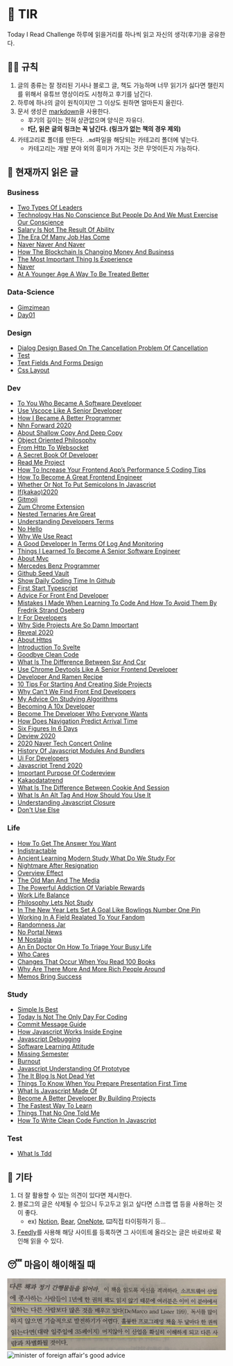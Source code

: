 # 📖 TIR
Today I Read Challenge
하루에 읽을거리를 하나씩 읽고 자신의 생각(후기)을 공유한다.   

## 👩‍⚖️ 규칙  

1. 글의 종류는 잘 정리된 기사나 블로그 글, 책도 가능하며 너무 읽기가 싫다면 챌린지를 위해서 유튜브 영상이라도 시청하고 후기를 남긴다. 
2. 하루에 하나의 글이 원칙이지만 그 이상도 원하면 얼마든지 올린다. 
3. 문서 생성은 [markdown](https://gist.github.com/ihoneymon/652be052a0727ad59601)을 사용한다.   
    - 후기의 길이는 전혀 상관없으며 양식은 자유다.  
    - **❗단, 읽은 글의 링크는 꼭 남긴다. (링크가 없는 책의 경우 제외)** 
4. 카테고리로 폴더를 만든다. `.md`파일을 해당되는 카테고리 폴더에 넣는다.   
    - 카테고리는 개발 분야 외의 흥미가 가지는 것은 무엇이든지 가능하다.   

## 📰 현재까지 읽은 글  
### Business

- [Two Types Of Leaders](Business/two-types-of-leaders.md)
- [Technology Has No Conscience But People Do And We Must Exercise Our Conscience](Business/technology-has-no-conscience-but-people-do-and-we-must-exercise-our-conscience.md)
- [Salary Is Not The Result Of Ability](Business/Salary-is-not-the-result-of-ability..md)
- [The Era Of Many Job Has Come](Business/the-era-of-many-job-has-come.md)
- [Naver Naver And Naver](Business/naver-naver-and-naver.md)
- [How The Blockchain Is Changing Money And Business](Business/how-the-blockchain-is-changing-money-and-business.md)
- [The Most Important Thing Is Experience](Business/the-most-important-thing-is-experience.md)
- [Naver](Business/naver.md)
- [At A Younger Age A Way To Be Treated Better](Business/at-a-younger-age-a-way-to-be-treated-better.md)

### Data-Science

- [Gimzimean](Data-Science/GIMZIMEAN.md)
- [Day01](Data-Science/Day01.md)

### Design

- [Dialog Design Based On The Cancellation Problem Of Cancellation](Design/dialog-design-based-on-the-cancellation-problem-of-cancellation.md)
- [Test](Design/test.md)
- [Text Fields And Forms Design](Design/text-fields-and-forms-design.md)
- [Css Layout](Design/css-layout.md)

### Dev

- [To You Who Became A Software Developer](Dev/to-you-who-became-a-software-developer.md)
- [Use Vscoce Like A Senior Developer](Dev/use-vscoce-like-a-senior-developer.md)
- [How I Became A Better Programmer](Dev/how-i-became-a-better-programmer.md)
- [Nhn Forward 2020](Dev/nhn-forward-2020.md)
- [About Shallow Copy And Deep Copy](Dev/about-shallow-copy-and-deep-copy.md)
- [Object Oriented Philosophy](Dev/object-oriented-philosophy.md)
- [From Http To Websocket](Dev/from-HTTP-to-WEBSOCKET.md)
- [A Secret Book Of Developer](Dev/a-secret-book-of-developer.md)
- [Read Me Project](Dev/read-me-project.md)
- [How To Increase Your Frontend App’s Performance 5 Coding Tips](Dev/how-to-increase-your-frontend-app’s-performance-5-coding-tips.md)
- [How To Become A Great Frontend Engineer](Dev/how-to-become-a-great-frontend-engineer.md)
- [Whether Or Not To Put Semicolons In Javascript](Dev/whether-or-not-to-put-semicolons-in-javaScript.md)
- [If(kakao)2020](Dev/if(kakao)2020.md)
- [Gitmoji](Dev/gitmoji.md)
- [Zum Chrome Extension](Dev/zum-chrome-extension.md)
- [Nested Ternaries Are Great](Dev/nested-ternaries-are-great.md)
- [Understanding Developers Terms](Dev/understanding-developers-terms.md)
- [No Hello](Dev/no-hello.md)
- [Why We Use React](Dev/why-we-use-react.md)
- [A Good Developer In Terms Of Log And Monitoring](Dev/a-good-developer-in-terms-of-log-and-monitoring.md)
- [Things I Learned To Become A Senior Software Engineer](Dev/things-i-learned-to-become-a-senior-software-engineer.md)
- [About Mvc](Dev/about-mvc.md)
- [Mercedes Benz Programmer](Dev/mercedes-benz-programmer.md)
- [Github Seed Vault](Dev/github-seed-vault.md)
- [Show Daily Coding Time In Github](Dev/show-daily-coding-time-in-github.md)
- [First Start Typescript](Dev/first-start-typescript.md)
- [Advice For Front End Developer](Dev/advice-for-front-end-developer.md)
- [Mistakes I Made When Learning To Code And How To Avoid Them By Fredrik Strand Oseberg](Dev/mistakes-i-made-when-learning-to-code-and-how-to-avoid-them-by-fredrik-strand-oseberg.md)
- [Ir For Developers](Dev/ir-for-developers.md)
- [Why Side Projects Are So Damn Important](Dev/why-side-projects-are-so-damn-important.md)
- [Reveal 2020](Dev/reveal-2020.md)
- [About Https](Dev/about-https.md)
- [Introduction To Svelte](Dev/introduction-to-svelte.md)
- [Goodbye Clean Code](Dev/goodbye-clean-code.md)
- [What Is The Difference Between Ssr And Csr](Dev/what-is-the-difference-between-SSR-and-CSR.md)
- [Use Chrome Devtools Like A Senior Frontend Developer](Dev/use-chrome-devTools-like-a-senior-frontend-developer.md)
- [Developer And Ramen Recipe](Dev/developer-and-ramen-recipe.md)
- [10 Tips For Starting And Creating Side Projects](Dev/10-tips-for-starting-and-creating-side-projects.md)
- [Why Can't We Find Front End Developers](Dev/why-can't-we-find-front-end-developers.md)
- [My Advice On Studying Algorithms](Dev/my-advice-on-studying-algorithms.md)
- [Becoming A 10x Developer](Dev/becoming-a-10x-developer.md)
- [Become The Developer Who Everyone Wants](Dev/become-the-developer-who-everyone-wants.md)
- [How Does Navigation Predict Arrival Time](Dev/how-does-navigation-predict-arrival-time.md)
- [Six Figures In 6 Days](Dev/six-figures-in-6-days.md)
- [Deview 2020](Dev/deview-2020.md)
- [2020 Naver Tech Concert Online](Dev/2020-naver-tech-concert-online.md)
- [History Of Javascript Modules And Bundlers](Dev/history-of-javascript-modules-and-bundlers.md)
- [Ui For Developers](Dev/ui-for-developers.md)
- [Javascript Trend 2020](Dev/javascript-trend-2020.md)
- [Important Purpose Of Codereview](Dev/important-purpose-of-codereview.md)
- [Kakaodatatrend](Dev/kakaodatatrend.md)
- [What Is The Difference Between Cookie And Session](Dev/what-is-the-difference-between-cookie-and-session.md)
- [What Is An Alt Tag And How Should You Use It](Dev/what-is-an-alt-tag-and-how-should-you-use-it.md)
- [Understanding Javascript Closure](Dev/understanding-javascript-closure.md)
- [Don't Use Else](Dev/don't-use-else.md)

### Life

- [How To Get The Answer You Want](Life/how-to-get-the-answer-you-want.md)
- [Indistractable](Life/indistractable.md)
- [Ancient Learning Modern Study What Do We Study For](Life/ancient-learning-modern-study-what-do-we-study-for.md)
- [Nightmare After Resignation](Life/nightmare-after-resignation.md)
- [Overview Effect](Life/overview-effect.md)
- [The Old Man And The Media](Life/the-old-man-and-the-media.md)
- [The Powerful Addiction Of Variable Rewards](Life/the-powerful-addiction-of-variable-rewards.md)
- [Work Life Balance](Life/work-life-balance.md)
- [Philosophy Lets Not Study](Life/philosophy-lets-not-study.md)
- [In The New Year Lets Set A Goal Like Bowlings Number One Pin](Life/in-the-new-year-lets-set-a-goal-like-bowlings-number-one-pin.md)
- [Working In A Field Realated To Your Fandom](Life/working-in-a-field-realated-to-your-fandom.md)
- [Randomness Jar](Life/randomness-jar.md)
- [No Portal News](Life/no-portal-news.md)
- [M Nostalgia](Life/m-nostalgia.md)
- [An En Doctor On How To Triage Your Busy Life](Life/an-en-doctor-on-how-to-triage-your-busy-life.md)
- [Who Cares](Life/who-cares.md)
- [Changes That Occur When You Read 100 Books](Life/changes-that-occur-when-you-read-100-books.md)
- [Why Are There More And More Rich People Around](Life/why-are-there-more-and-more-rich-people-around.md)
- [Memos Bring Success](Life/memos-bring-success.md)

### Study

- [Simple Is Best](Study/simple-is-best.md)
- [Today Is Not The Only Day For Coding](Study/today-is-not-the-only-day-for-coding.md)
- [Commit Message Guide](Study/commit-message-guide.md)
- [How Javascript Works Inside Engine](Study/how-javascript-works-inside-engine.md)
- [Javascript Debugging](Study/javascript-debugging.md)
- [Software Learning Attitude](Study/software-learning-attitude.md)
- [Missing Semester](Study/missing-semester.md)
- [Burnout](Study/burnout.md)
- [Javascript Understanding Of Prototype](Study/javascript-understanding-of-prototype.md)
- [The It Blog Is Not Dead Yet](Study/the-IT-blog-is-not-dead-yet.md)
- [Things To Know When You Prepare Presentation First Time](Study/things-to-know-when-you-prepare-presentation-first-time.md)
- [What Is Javascript Made Of](Study/what-is-javascript-made-of.md)
- [Become A Better Developer By Building Projects](Study/become-a-better-developer-by-building-projects.md)
- [The Fastest Way To Learn](Study/the-fastest-way-to-learn.md)
- [Things That No One Told Me](Study/things-that-no-one-told-me.md)
- [How To Write Clean Code Function In Javascript](Study/how-to-write-clean-code-function-in-javascript.md)

### Test

- [What Is Tdd](Test/what-is-TDD.md)

## 💬 기타  
1. 더 잘 활용할 수 있는 의견이 있다면 제시한다.  
2. 블로그의 글은 삭제될 수 있으니 두고두고 읽고 싶다면 스크랩 앱 등을 사용하는 것이 좋다.  
    - ex) [Notion](https://www.notion.so/), [Bear](https://bear.app/), [OneNote](https://www.onenote.com/), ⌨️직접 타이핑하기 등...
3. [Feedly](https://feedly.com/)를 사용해 해당 사이트를 등록하면 그 사이트에 올라오는 글은 바로바로 확인해 읽을 수 있다.   


## 😴 마음이 해이해질 때 

![code-complete2](img/IMG_7770.jpg)
![minister of foreign affair's good advice](img/kang.png)
